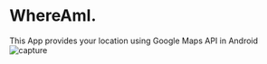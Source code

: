 # WhereAmI.
This App provides your location using Google Maps API in Android
![capture](https://cloud.githubusercontent.com/assets/19358241/25099477/a3676b28-2369-11e7-8e7e-9970454dc5ff.PNG)
